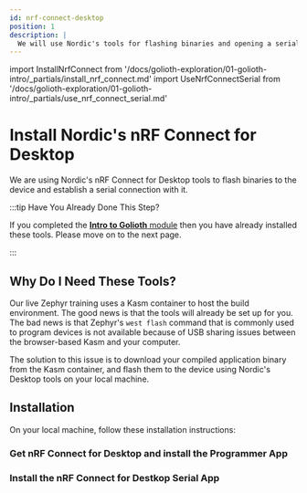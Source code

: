 ```yaml
---
id: nrf-connect-desktop
position: 1
description: |
  We will use Nordic's tools for flashing binaries and opening a serial terminal
---
```


import InstallNrfConnect from '/docs/golioth-exploration/01-golioth-intro/\_partials/install_nrf_connect.md'
import UseNrfConnectSerial from '/docs/golioth-exploration/01-golioth-intro/\_partials/use_nrf_connect_serial.md'

# Install Nordic's nRF Connect for Desktop

We are using Nordic's nRF Connect for Desktop tools to flash binaries to the
device and establish a serial connection with it.

:::tip Have You Already Done This Step?

If you completed the [**Intro to Golioth** module](/docs/golioth-exploration)
then you have already installed these tools. Please move on to the next page.

:::

## Why Do I Need These Tools?

Our live Zephyr training uses a Kasm container to host the build environment. The
good news is that the tools will already be set up for you. The bad news is that
Zephyr's `west flash` command that is commonly used to program devices is not
available because of USB sharing issues between the browser-based Kasm and your
computer.

The solution to this issue is to download your compiled application binary from
the Kasm container, and flash them to the device using Nordic's Desktop tools on
your local machine.

## Installation

On your local machine, follow these installation instructions:

### Get nRF Connect for Desktop and install the Programmer App

<InstallNrfConnect/>

### Install the nRF Connect for Destkop Serial App

<UseNrfConnectSerial/>

